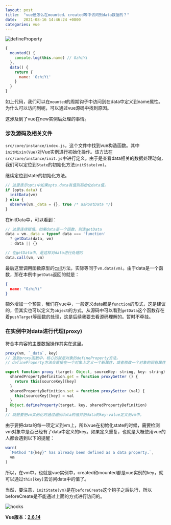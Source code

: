 ```yaml
---
layout: post
title:  "vue是怎么在mounted、created等中访问到data数据的？"
date:   2021-08-16 14:46:24 +0800
categories: vue
---
```

![defineProperty](https://i.loli.net/2021/08/16/9wQxRlcUEeNstY8.png)  

```javascript
{
  mounted() {
    console.log(this.name) // GzhiYi
  },
  data() {
    return {
      name: 'GzhiYi'
    }
  }
}
```

如上代码，我们可以在`mounted`的周期钩子中访问到在data中定义到name属性。为什么可以访问到呢，可以通过vue源码中找到原因。

这涉及到了vue在new实例后处理的事情。

### 涉及源码及相关文件

`src/core/instance/index.js`，这个文件中找到vue构造函数。其中`initMixin(Vue)`对Vue实例进行初始化操作。该方法在`src/core/instance/init.js`中进行定义。由于是查看data相关的数据处理动向，我们可以定位到`State`的初始化方法`initState(vm)`。

继续定位到state的初始化方法。

```javascript
// 这里表示opts中如果opts.data有值则初始化data值。
if (opts.data) {
  initData(vm)
} else {
  observe(vm._data = {}, true /* asRootData */)
}
```

在initData中，可以看到：

```js
// 这里连续赋值。如果data是一个函数，则走getData
data = vm._data = typeof data === 'function'
  ? getData(data, vm)
  : data || {}

// 在getData中，是这样对data进行处理的
data.call(vm, vm)
```

最后这里调用函数原型的[call](https://developer.mozilla.org/zh-CN/docs/Web/JavaScript/Reference/Global_Objects/Function/call)方法，实际等同于`vm.data(vm)`。由于data是一个函数，那在本例中`getData`返回的就是：

```json
{
  name: "GzhiYi"
}
```

额外增加一个预告，我们在vue中，一般定义data都是`function`的形式，这是建议的，但其实也可以定义为`object`的方式，从源码中可以看到`getData`这个函数存在着`pushTarget`等函数的处理，这是后续我要去看源码理解的。暂时不牵挂。

### 在实例中对data进行代理(proxy)

符合本内容的主要数据操作其实在这里。

```js
proxy(vm, `_data`, key)
// 追到proxy函数中，核心的就是对象的defineProperty方法。
// defineProperty方法会直接在一个对象上定义一个新属性，或者修改一个对象的现有属性，并返回这个对象。

export function proxy (target: Object, sourceKey: string, key: string) {
  sharedPropertyDefinition.get = function proxyGetter () {
    return this[sourceKey][key]
  }
  sharedPropertyDefinition.set = function proxySetter (val) {
    this[sourceKey][key] = val
  }
  Object.defineProperty(target, key, sharedPropertyDefinition)
}
// 就是要把vm实例化时通过遍历data的值并把data的key-value定义到vm中。
```

由于要把data的每一项定义到vm上，所以vue在初始化state的时候，需要检测vm对象中是否已经有了data中定义的key。如果定义重复，也就是大概使用vue的人都会遇到以下的提醒：

```js
warn(
  `Method "${key}" has already been defined as a data property.`,
  vm
)
```

所以，在vm中，也就是vue实例中，created和mounted都是vue实例的key，就可以通过`this[key]`去访问data中的值了。

当然，要注意，`initState(vm)`是在`beforeCreate`这个钩子之后执行，所以beforeCreate是不能通过上面的方式进行访问的。

![hooks](https://i.loli.net/2021/08/16/twNof3mjWJT7A2r.png)  
 
  
   
    
     
      
**Vue版本：[2.6.14](https://github.com/vuejs/vue/archive/refs/tags/v2.6.14.zip)**